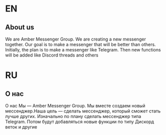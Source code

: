 # EN
## About us
We are Amber Messenger Group. We are creating a new messenger together. Our goal is to make a messenger that will be better than others.
Initially, the plan is to make a messenger like Telegram. Then new functions will be added like Discord threads and others

# RU
## О нас
О нас
Мы — Amber Messenger Group. Мы вместе создаем новый мессенджер.Наша цель — сделать мессенджер, который сможет стать лучше других.
Изначально по плану сделать мессенджер типа Telegram. Потом будут добавляться новые функции по типу Дискорд веток и другие
